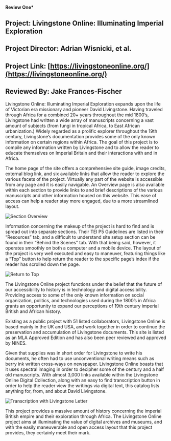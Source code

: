 #### Review One* 

## Project: Livingstone Online: Illuminating Imperial Exploration

## Project Director: Adrian Wisnicki, et al.

## Project Link: [https://livingstoneonline.org/](https://livingstoneonline.org/)

## Reviewed By: Jake Frances-Fischer

Livingstone Online: Illuminating Imperial Exploration expands upon the life of Victorian era missionary and pioneer David Livingstone. Having traveled through Africa for a combined 20+ years throughout the mid 1800’s, Livingstone had written a wide array of manuscripts concerning a vast amount of subjects (from fungi in tropical Africa, to East African urbanization.) Widely regarded as a prolific explorer throughout the 19th century, Livingstone’s documentation provides some of the only known information on certain regions within Africa. The goal of this project is to compile any information written by Livingstone and to allow the reader to educate themselves on Imperial Britain and their interactions with and in Africa. 

The home page of the site offers a comprehensive site guide, image credits, external blog link, and six available links that allow the reader to explore the various facets of the project. Virtually any part of the website is accessible from any page and it is easily navigable. An Overview page is also available within each section to provide links to and brief descriptions of the various manuscripts and other information housed on this website. This ease of access can help a reader stay more engaged, due to a more streamlined layout.

![Section Overview](https://francesfischer.github.io/francesfischer/images/LOsectionguide.jpg)

Information concerning the makeup of the project is hard to find and is spread out into separate sections. Their TEI P5 Guidelines are listed in their “Resources” tab, and a difficult to understand site setup section can be found in their “Behind the Scenes” tab. With that being said,  however, it operates smoothly on both a computer and a mobile device. The layout of the project is very well executed and easy to maneuver, featuring things like a “Top” button to help return the reader to the specific page’s index if the reader has scrolled down the page.

![Return to Top](https://francesfischer.github.io/francesfischer/images/LOreturntotop.jpg)

The Livingstone Online project functions under the belief that the future of our accessibility to history is in technology and digital accessibility. Providing access to some of the only known information on social organization, politics, and technologies used during the 1800’s in Africa grants an opportunity to expand our perceptions of 19th century imperial British and African history.

Existing as a public project with 51 listed collaborators, Livingstone Online is based mainly in the UK and USA, and work together in order to continue the preservation and accumulation of Livingstone documents. This site is listed as an MLA Approved Edition and has also been peer reviewed and approved by NINES. 

Given that supplies was in short order for Livingstone to write his documents, he often had to use unconventional writing means such as berry ink written cross-ways on newspaper. Livingstone Online boasts that it uses spectral imaging in order to decipher some of the century and a half old manuscripts. With almost 3,000 links available within the Livingstone Online Digital Collection, along with an easy to find transcription button in order to help the reader view the writings via digital text, this catalog lists anything for, from, and about David  Livingstone.  

![Transcription with Livingstone Letter](https://francesfischer.github.io/francesfischer/images/LOtranscript.jpg)

This project provides a massive amount of history concerning the imperial British empire and their exploration through Africa. The Livingstone Online project aims at illuminating the value of digital archives and museums, and with the easily maneuverable and open access layout that this project provides, they certainly meet their mark.  
